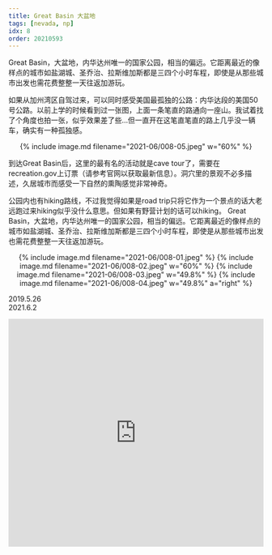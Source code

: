 ```yaml
---
title: Great Basin 大盆地
tags: [nevada, np]
idx: 8
order: 20210593
---
```


Great Basin，大盆地，内华达州唯一的国家公园，相当的偏远。它距离最近的像样点的城市如盐湖城、圣乔治、拉斯维加斯都是三四个小时车程，即使是从那些城市出发也需花费整整一天往返加游玩。

如果从加州湾区自驾过来，可以同时感受美国最孤独的公路：内华达段的美国50号公路。以前上学的时候看到过一张图，上面一条笔直的路通向一座山。我试着找了个角度也拍一张，似乎效果差了些…但一直开在这笔直笔直的路上几乎没一辆车，确实有一种孤独感。

<p style="text-align: center">
{% include image.md filename="2021-06/008-05.jpeg" w="60%" %}
</p>

到达Great Basin后，这里的最有名的活动就是cave tour了，需要在recreation.gov上订票（请参考官网以获取最新信息）。洞穴里的景观不必多描述，久居城市而感受一下自然的熏陶感觉非常神奇。

公园内也有hiking路线，不过我觉得如果是road trip只将它作为一个景点的话大老远跑过来hiking似乎没什么意思。但如果有野营计划的话可以hiking。
Great Basin，大盆地，内华达州唯一的国家公园，相当的偏远。它距离最近的像样点的城市如盐湖城、圣乔治、拉斯维加斯都是三四个小时车程，即使是从那些城市出发也需花费整整一天往返加游玩。

<p style="text-align: center">
{% include image.md filename="2021-06/008-01.jpeg" %}
{% include image.md filename="2021-06/008-02.jpeg" w="60%" %}
{% include image.md filename="2021-06/008-03.jpeg" w="49.8%" %}
{% include image.md filename="2021-06/008-04.jpeg" w="49.8%" a="right" %}
</p>

2019.5.26<br>
2021.6.2

<iframe src="https://www.google.com/maps/embed?pb=!1m14!1m8!1m3!1d3182637.8583507906!2d-117.1094398!3d38.8314352!3m2!1i1024!2i768!4f13.1!3m3!1m2!1s0x80b160a3748e78af%3A0x2c3e26f5f175f10f!2sLehman%20Caves%20Visitor%20Center!5e0!3m2!1sen!2sus!4v1652162622372!5m2!1sen!2sus" width="100%" height="450" style="border:0;" allowfullscreen="" loading="lazy" referrerpolicy="no-referrer-when-downgrade"></iframe>
